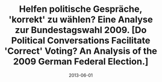 ---
title: "Helfen politische Gespr&#228;che, 'korrekt' zu w&#228;hlen? Eine Analyse zur Bundestagswahl 2009. [Do Political Conversations Facilitate 'Correct' Voting? An Analysis of the 2009 German Federal Election.]"
collection: publications
permalink: /publication/2013-PolitischeGespraeche
date: 2013-06-01
venue: 'Zivile B&#252;rgergesellschaft und Demokratie'
citation: "Kraft, Patrick, and R&#252;diger Schmitt-Beck. (2013). &quot;Helfen politische Gespr&#228;che, 'korrekt' zu w&#228;hlen? Eine Analyse zur Bundestagswahl 2009. [Do Political Conversations Facilitate 'Correct' Voting? An Analysis of the 2009 German Federal Election.]&quot; In: <i>Zivile B&#252;rgergesellschaft und Demokratie</i> ed. Silke I. Keil and S. Isabell Thaidigsmann. Wiesbaden: Springer VS: 117-138."
---
